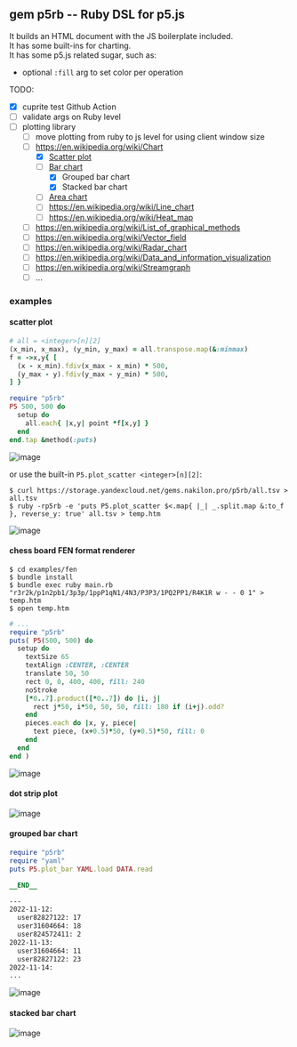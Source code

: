 ## gem p5rb -- Ruby DSL for p5.js

It builds an HTML document with the JS boilerplate included.  
It has some built-ins for charting.  
It has some p5.js related sugar, such as:  
* optional `:fill` arg to set color per operation

TODO:
* [x] cuprite test Github Action
* [ ] validate args on Ruby level
* [ ] plotting library
  * [ ] move plotting from ruby to js level for using client window size
  * [ ] https://en.wikipedia.org/wiki/Chart
    * [x] [Scatter plot](https://en.wikipedia.org/wiki/Scatter_plot)
    * [ ] [Bar chart](https://en.wikipedia.org/wiki/Bar_chart)
      * [x] Grouped bar chart
      * [x] Stacked bar chart
    * [ ] [Area chart](https://en.wikipedia.org/wiki/Area_chart)
    * [ ] https://en.wikipedia.org/wiki/Line_chart
    * [ ] https://en.wikipedia.org/wiki/Heat_map
  * [ ] https://en.wikipedia.org/wiki/List_of_graphical_methods
  * [ ] https://en.wikipedia.org/wiki/Vector_field
  * [ ] https://en.wikipedia.org/wiki/Radar_chart
  * [ ] https://en.wikipedia.org/wiki/Data_and_information_visualization
  * [ ] https://en.wikipedia.org/wiki/Streamgraph
  * [ ] ...

### examples

#### scatter plot

```ruby
# all = <integer>[n][2]
(x_min, x_max), (y_min, y_max) = all.transpose.map(&:minmax)
f = ->x,y{ [
  (x - x_min).fdiv(x_max - x_min) * 500,
  (y_max - y).fdiv(y_max - y_min) * 500,
] }

require "p5rb"
P5 500, 500 do
  setup do
    all.each{ |x,y| point *f[x,y] }
  end
end.tap &method(:puts)
```

![image](https://user-images.githubusercontent.com/2870363/194798263-4404df53-26b0-464c-88e1-0ed17f746186.png)

or use the built-in `P5.plot_scatter <integer>[n][2]`:

```none
$ curl https://storage.yandexcloud.net/gems.nakilon.pro/p5rb/all.tsv > all.tsv
$ ruby -rp5rb -e 'puts P5.plot_scatter $<.map{ |_| _.split.map &:to_f }, reverse_y: true' all.tsv > temp.htm 
```

![image](https://user-images.githubusercontent.com/2870363/196552460-2810019d-bb06-45ad-a7e9-9aa5f3191a32.png)

#### chess board FEN format renderer

```none
$ cd examples/fen
$ bundle install
$ bundle exec ruby main.rb "r3r2k/p1n2pb1/3p3p/1ppP1qN1/4N3/P3P3/1PQ2PP1/R4K1R w - - 0 1" > temp.htm
$ open temp.htm
```

```ruby
# ...
require "p5rb"
puts( P5(500, 500) do
  setup do
    textSize 65
    textAlign :CENTER, :CENTER
    translate 50, 50
    rect 0, 0, 400, 400, fill: 240
    noStroke
    [*0..7].product([*0..7]) do |i, j|
      rect j*50, i*50, 50, 50, fill: 180 if (i+j).odd?
    end
    pieces.each do |x, y, piece|
      text piece, (x+0.5)*50, (y+0.5)*50, fill: 0
    end
  end
end )
```

![image](https://user-images.githubusercontent.com/2870363/182951397-721f7937-d942-47a0-832e-c48c4d99c766.png)

#### dot strip plot

![image](https://user-images.githubusercontent.com/2870363/183269117-1f7c94eb-6eaa-4b06-a6e8-947d77b56d82.png)

#### grouped bar chart

```ruby
require "p5rb"
require "yaml"
puts P5.plot_bar YAML.load DATA.read

__END__

---
2022-11-12:
  user82827122: 17
  user31604664: 18
  user824572411: 2
2022-11-13:
  user31604664: 11
  user82827122: 23
2022-11-14:
...
```

![image](https://user-images.githubusercontent.com/2870363/206519053-d2f1a770-1582-4d0d-b8a9-1d710598dec4.png)

#### stacked bar chart

![image](https://user-images.githubusercontent.com/2870363/206749990-7c06144e-6ac0-4154-a333-06e9cbcb025e.png)
